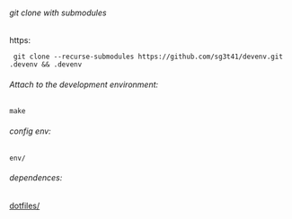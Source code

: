 ###### git clone with submodules
https:

``` git clone --recurse-submodules https://github.com/sg3t41/devenv.git .devenv && .devenv```

###### Attach to the development environment:

``` make ```

###### config env:

``` env/ ```

###### dependences:

[dotfiles/](https://github.com/sg3t41/dotfiles)
